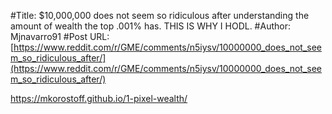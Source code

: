 #Title: $10,000,000 does not seem so ridiculous after understanding the amount of wealth the top .001% has. THIS IS WHY I HODL.
#Author: Mjnavarro91
#Post URL: [https://www.reddit.com/r/GME/comments/n5iysv/10000000_does_not_seem_so_ridiculous_after/](https://www.reddit.com/r/GME/comments/n5iysv/10000000_does_not_seem_so_ridiculous_after/)


https://mkorostoff.github.io/1-pixel-wealth/